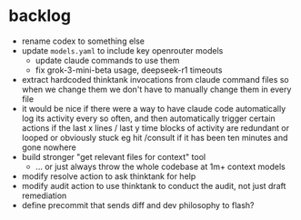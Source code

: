 # backlog

- rename codex to something else
- update `models.yaml` to include key openrouter models
  - update claude commands to use them
  - fix grok-3-mini-beta usage, deepseek-r1 timeouts
- extract hardcoded thinktank invocations from claude command files so when we change them we don't have to manually change them in every file
- it would be nice if there were a way to have claude code automatically log its activity every so often, and then automatically trigger certain actions if the last x lines / last y time blocks of activity are redundant or looped or obviously stuck eg hit /consult if it has been ten minutes and gone nowhere
- build stronger "get relevant files for context" tool
  - ... or just always throw the whole codebase at 1m+ context models
- modify resolve action to ask thinktank for help
- modify audit action to use thinktank to conduct the audit, not just draft remediation
- define precommit that sends diff and dev philosophy to flash?
